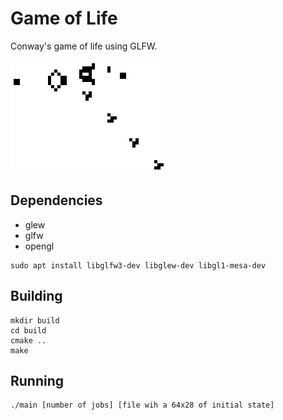 # Game of Life
Conway's game of life using GLFW.

![conway](example.gif "Conway's Game of Life")

## Dependencies

- glew
- glfw
- opengl

```
sudo apt install libglfw3-dev libglew-dev libgl1-mesa-dev
```

## Building

```
mkdir build
cd build
cmake ..
make
```

## Running

```
./main [number of jobs] [file wih a 64x28 of initial state]
```

